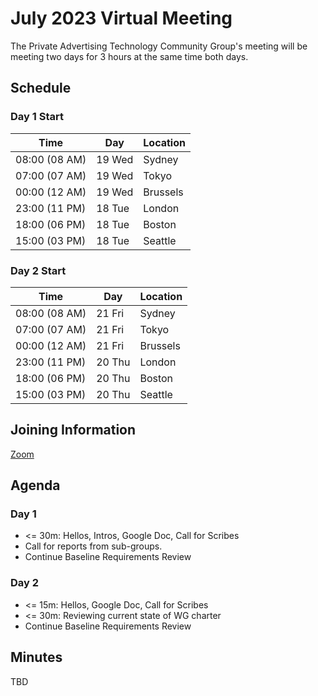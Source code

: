 # July 2023 Virtual Meeting

The Private Advertising Technology Community Group's meeting will be meeting two days for 3 hours at the same time both days.

## Schedule

### Day 1 Start

| Time          | Day    | Location      |
| ------------- | ------ | ------------- |
| 08:00 (08 AM) | 19 Wed | Sydney        |
| 07:00 (07 AM) | 19 Wed | Tokyo         |
| 00:00 (12 AM) | 19 Wed | Brussels      |
| 23:00 (11 PM) | 18 Tue | London        |
| 18:00 (06 PM) | 18 Tue | Boston        |
| 15:00 (03 PM) | 18 Tue | Seattle       |

### Day 2 Start

| Time          | Day    | Location      |
| ------------- | ------ | ------------- |
| 08:00 (08 AM) | 21 Fri | Sydney        |
| 07:00 (07 AM) | 21 Fri | Tokyo         |
| 00:00 (12 AM) | 21 Fri | Brussels      |
| 23:00 (11 PM) | 20 Thu | London        |
| 18:00 (06 PM) | 20 Thu | Boston        |
| 15:00 (03 PM) | 20 Thu | Seattle       |

## Joining Information

[Zoom](https://w3c.zoom.us/j/82659868398?pwd=R2wyMlVzVGcwcmZJb1BpZmdDc2crUT09)

## Agenda

### Day 1

- <= 30m: Hellos, Intros, Google Doc, Call for Scribes
- Call for reports from sub-groups. 
- Continue Baseline Requirements Review

### Day 2

- <= 15m: Hellos, Google Doc, Call for Scribes
- <= 30m: Reviewing current state of WG charter
- Continue Baseline Requirements Review

## Minutes

TBD
